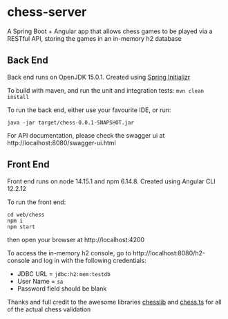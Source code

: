 # chess-server

A Spring Boot + Angular app that allows chess games to be played via a RESTful API, storing the games in an in-memory h2 database

## Back End

Back end runs on OpenJDK 15.0.1. Created using [Spring Initializr](https://start.spring.io/)


To build with maven, and run the unit and integration tests:
```mvn clean install```

To run the back end, either use your favourite IDE, or run:
```
java -jar target/chess-0.0.1-SNAPSHOT.jar
```
For API documentation, please check the swagger ui at http://localhost:8080/swagger-ui.html

## Front End

Front end runs on node 14.15.1 and npm 6.14.8. Created using Angular CLI 12.2.12

To run the front end:
```
cd web/chess
npm i
npm start
```
then open your browser at http://localhost:4200

To access the in-memory h2 console, go to http://localhost:8080/h2-console and log in with the following credentials:
* JDBC URL = `jdbc:h2:mem:testdb`
* User Name = `sa`
* Password field should be blank

Thanks and full credit to the awesome libraries [chesslib](https://github.com/bhlangonijr/chesslib) and [chess.ts](https://github.com/lubert/chess.ts) for all of the actual chess validation
